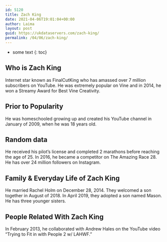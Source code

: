 ```yaml
---
id: 5120
title: Zach King
date: 2021-04-06T19:01:04+00:00
author: Laima
layout: post
guid: https://ukdataservers.com/zach-king/
permalink: /04/06/zach-king/
---
```


* some text
{: toc}


## Who is Zach King
                  
                  
                  
Internet star known as FinalCutKing who has amassed over 7 million subscribers on YouTube. He was extremely popular on Vine and in 2014, he won a Streamy Award for Best Vine Creativity. 
                  
              
            
              
            
                
                
                
## Prior to Popularity
                  
                  
                  
He was homeschooled growing up and created his YouTube channel in January of 2009, when he was 18 years old.
                  
              
            
              
            
                
                
                
## Random data
                  
                  
                  
He received his pilot&#8217;s license and completed 2 marathons before reaching the age of 25. In 2016, he became a competitor on The Amazing Race 28. He has over 24 million followers on Instagram. 
                  
              
            
              
            
                
                
                
## Family & Everyday Life of Zach King
                  
                  
                  
He married Rachel Holm on December 28, 2014. They welcomed a son together in August of 2018. In April 2019, they adopted a son named Mason. He has three younger sisters.
                  
              
            
              
            
                
                
                
## People Related With Zach King
                  
                  
                  
In February 2013, he collaborated with Andrew Hales on the YouTube video &#8220;Trying to Fit in with People 2 w/ LAHWF.&#8221;
                  
              
            
              
            
                
              
            
              
              
            
            
              
            
          
          
          